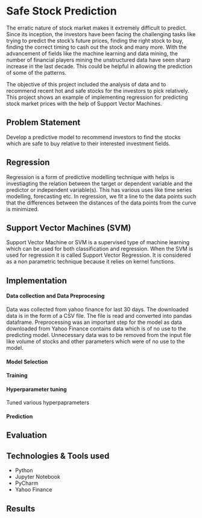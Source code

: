 # Safe Stock Prediction
The erratic nature of stock market makes it extremely difficult to predict. Since its inception, the investors have been facing the challenging tasks like trying to predict the stock’s future prices, finding the right stock to buy, finding the correct timing to cash out the stock and many more. With the advancement of fields like the machine learning and data mining, the number of financial players mining the unstructured data have seen sharp increase in the last decade. This could be helpful in allowing the prediction of some of the patterns.

The objective of this project included the analysis of data and to recommend recent hot and safe stocks for the investors to pick relatively. This project shows an example of implementing regression for predicting stock market prices with the help of Support Vector Machines.

## Problem Statement
Develop a predictive model to recommend investors to find the stocks which are safe to buy relative to their interested investment fields.

## Regression
Regression is a form of predictive modelling technique with helps is investiagting the relation between the target or dependent variable and the predictor or independent variable(s). This has various uses like time series modelling, forecasting etc. In regression, we fit a line to the data points such that the differences between the distances of the data points from the curve is minimized.

## Support Vector Machines (SVM)
Support Vector Machine or SVM is a supervised type of machine learning which can be used for both classification and regression. When the SVM is used for regression it is called Support Vector Regression. It is considered as a non parametric technique because it relies on kernel functions.

## Implementation

#### Data collection and Data Preprocesing
Data was collected from yahoo finance for last 30 days. The downloaded data is in the form of a CSV file. The file is read and converted into pandas dataframe. Preprocessing was an important step for the model as data downloaded from Yahoo Finance contains data which is of no use to the predicting model. Unnecessary data was to be removed from the input file like volume of stocks and other parameters which were of no use to the model.

#### Model Selection

#### Training



#### Hyperparameter tuning
Tuned various hyperpaprameters

#### Prediction
   
## Evaluation

## Technologies & Tools used
 - Python 
 - Jupyter Notebook
 - PyCharm
 - Yahoo Finance

## Results










